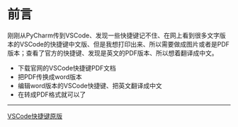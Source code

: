 # 前言

刚刚从PyCharm传到VSCode、发现一些快捷键记不住、在网上看到很多文字版本的VSCode的快捷键中文版、但是我想打印出来、所以需要做成图片或者是PDF版本；查看了官方的快捷键、发现是英文的PDF版本、所以想着翻译成中文。

- 下载官网的VSCode快捷键PDF文档
- 把PDF传换成word版本
- 编辑word版本的VSCode快捷键、把英文翻译成中文
- 在转成PDF格式就可以了
----


[VSCode快捷键原版](https://code.visualstudio.com/shortcuts/keyboard-shortcuts-windows.pdf)


